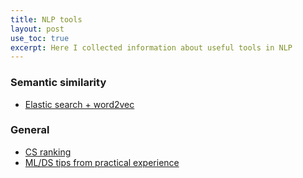```yaml
---
title: NLP tools 
layout: post
use_toc: true
excerpt: Here I collected information about useful tools in NLP
---
```


### Semantic similarity
- [Elastic search + word2vec](https://www.elastic.co/blog/text-similarity-search-with-vectors-in-elasticsearch)

### General
- [CS ranking](csrankings.org)
- [ML/DS tips from practical experience](https://chrisalbon.com/)
